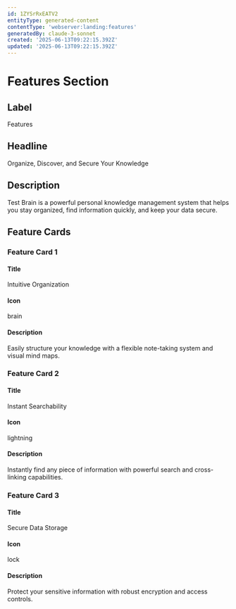 ```yaml
---
id: 1ZYSrRxEATV2
entityType: generated-content
contentType: 'webserver:landing:features'
generatedBy: claude-3-sonnet
created: '2025-06-13T09:22:15.392Z'
updated: '2025-06-13T09:22:15.392Z'
---
```

# Features Section

## Label
Features

## Headline
Organize, Discover, and Secure Your Knowledge

## Description
Test Brain is a powerful personal knowledge management system that helps you stay organized, find information quickly, and keep your data secure.

## Feature Cards

### Feature Card 1

#### Title
Intuitive Organization

#### Icon
brain

#### Description
Easily structure your knowledge with a flexible note-taking system and visual mind maps.

### Feature Card 2

#### Title
Instant Searchability

#### Icon
lightning

#### Description
Instantly find any piece of information with powerful search and cross-linking capabilities.

### Feature Card 3

#### Title
Secure Data Storage

#### Icon
lock

#### Description
Protect your sensitive information with robust encryption and access controls.
